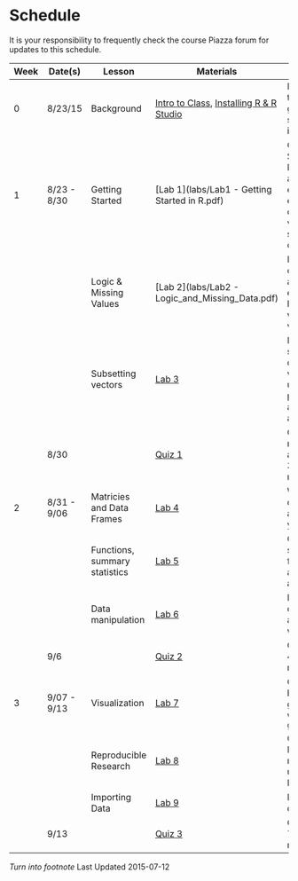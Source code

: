 
# Schedule

It is your responsibility to frequently check the course Piazza forum for updates to this schedule.



| Week  | Date(s)  |  Lesson | Materials  |  Description |
|---|----------|---|---|---|
| 0 | 8/23/15  | Background  | [Intro to Class](/lecture_notes/0_1_-_Intro_to_the_class.pdf), [Installing R & R Studio]("/lecture_notes/0_2_-_Setup_R_and_R_Studio.pdf")  | Introduction to the class, getting software installed.  |
| 1 | 8/23 - 8/30  | Getting Started | [Lab 1](labs/Lab1 - Getting Started in R.pdf)  | Getting Started with R. Basic arithmetic, evaluating equations, creating vectors and sequences of numbers.|
|   |   | Logic & Missing Values | [Lab 2](labs/Lab2 - Logic_and_Missing_Data.pdf)  | Logical operators and expressions, how **R** deals with missing values. | 
|   |   | Subsetting vectors | [Lab 3](link)  | Extracting subsets of data from vectors using positional and logical arguments. |
|   | 8/30  |   | [Quiz 1](link)  | Quiz on Intro materials and Labs 1-3. Due by midnight. |
| 2 | 8/31 - 9/06  | Matricies and Data Frames | [Lab 4](link)  | What is a data frame and how do you use it?  |
|   |   | Functions, summary statistics | [Lab 5](link)  | General structure of functions and arguments.  |
|   |   | Data manipulation | [Lab 6](link)  | Data cleaning and aggregation with `dplyr()`  |
|   | 9/6  |  | [Quiz 2](link)  | Quiz on Labs 4-6. Due by midnight. |
| 3 | 9/07 - 9/13  | Visualization | [Lab 7](link)  | Creating basic graphics with `ggplot2()` |
|   |   | Reproducible Research | [Lab 8](link)  | Conduct Reproducible research using R and Markdown  |
|   |   | Importing Data | [Lab 9](link)  | How to get data into R |
|   | 9/13 |    | [Quiz 3](link)  | Quiz on Labs 7-9. Due by midnight. |

_Turn into footnote_ Last Updated 2015-07-12
